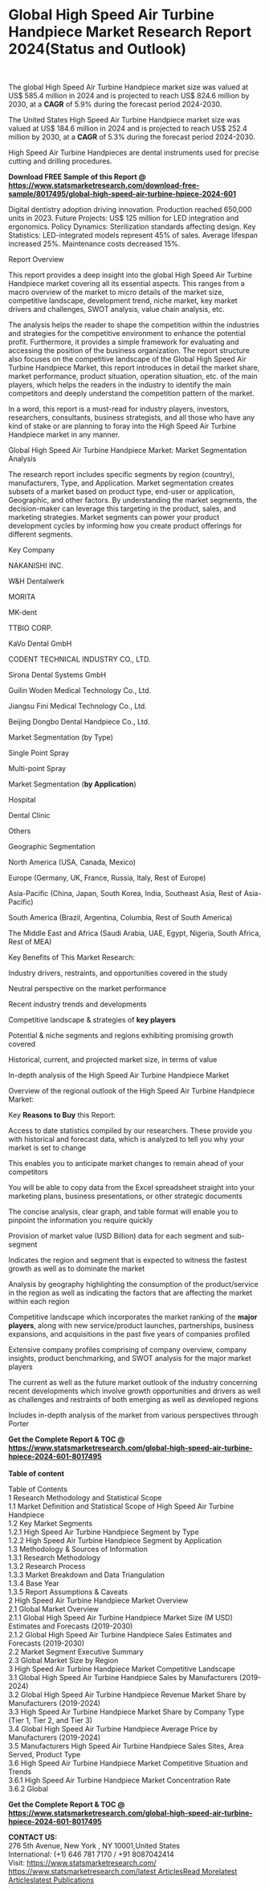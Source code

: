 <h1>Global High Speed Air Turbine Handpiece Market Research Report 2024(Status and Outlook)</h1><br/><p>The global High Speed Air Turbine Handpiece market size was valued at US$ 585.4 million in 2024 and is projected to reach US$ 824.6 million by 2030, at a <strong>CAGR</strong> of 5.9% during the forecast period 2024-2030.</p><p>The United States High Speed Air Turbine Handpiece market size was valued at US$ 184.6 million in 2024 and is projected to reach US$ 252.4 million by 2030, at a <strong>CAGR</strong> of 5.3% during the forecast period 2024-2030.</p><p>High Speed Air Turbine Handpieces are dental instruments used for precise cutting and drilling procedures.</p><p><strong>Download FREE Sample of this Report @ <a href="https://www.statsmarketresearch.com/download-free-sample/8017495/global-high-speed-air-turbine-hpiece-2024-601">https://www.statsmarketresearch.com/download-free-sample/8017495/global-high-speed-air-turbine-hpiece-2024-601</a></strong></p><p>Digital dentistry adoption driving innovation. Production reached 650,000 units in 2023. Future Projects: US$ 125 million for LED integration and ergonomics. Policy Dynamics: Sterilization standards affecting design. Key Statistics: LED-integrated models represent 45% of sales. Average lifespan increased 25%. Maintenance costs decreased 15%.</p><p>Report Overview</p><p>This report provides a deep insight into the global High Speed Air Turbine Handpiece market covering all its essential aspects. This ranges from a macro overview of the market to micro details of the market size, competitive landscape, development trend, niche market, key market drivers and challenges, SWOT analysis, value chain analysis, etc.</p><p>The analysis helps the reader to shape the competition within the industries and strategies for the competitive environment to enhance the potential profit. Furthermore, it provides a simple framework for evaluating and accessing the position of the business organization. The report structure also focuses on the competitive landscape of the Global High Speed Air Turbine Handpiece Market, this report introduces in detail the market share, market performance, product situation, operation situation, etc. of the main players, which helps the readers in the industry to identify the main competitors and deeply understand the competition pattern of the market.</p><p>In a word, this report is a must-read for industry players, investors, researchers, consultants, business strategists, and all those who have any kind of stake or are planning to foray into the High Speed Air Turbine Handpiece market in any manner.</p><p>Global High Speed Air Turbine Handpiece Market: Market Segmentation Analysis</p><p>The research report includes specific segments by region (country), manufacturers, Type, and Application. Market segmentation creates subsets of a market based on product type, end-user or application, Geographic, and other factors. By understanding the market segments, the decision-maker can leverage this targeting in the product, sales, and marketing strategies. Market segments can power your product development cycles by informing how you create product offerings for different segments.</p><p>Key Company</p><p>NAKANISHI INC.</p><p>W&H Dentalwerk</p><p>MORITA</p><p>MK-dent</p><p>TTBIO CORP.</p><p>KaVo Dental GmbH</p><p>CODENT TECHNICAL INDUSTRY CO., LTD.</p><p>Sirona Dental Systems GmbH</p><p>Guilin Woden Medical Technology Co., Ltd.</p><p>Jiangsu Fini Medical Technology Co., Ltd.</p><p>Beijing Dongbo Dental Handpiece Co., Ltd.</p><p>Market Segmentation (by Type)</p><p>Single Point Spray</p><p>Multi-point Spray</p><p>Market Segmentation (<strong>by Application</strong>)</p><p>Hospital</p><p>Dental Clinic</p><p>Others</p><p>Geographic Segmentation</p><p>North America (USA, Canada, Mexico)</p><p>Europe (Germany, UK, France, Russia, Italy, Rest of Europe)</p><p>Asia-Pacific (China, Japan, South Korea, India, Southeast Asia, Rest of Asia-Pacific)</p><p>South America (Brazil, Argentina, Columbia, Rest of South America)</p><p>The Middle East and Africa (Saudi Arabia, UAE, Egypt, Nigeria, South Africa, Rest of MEA)</p><p>Key Benefits of This Market Research:</p><p>Industry drivers, restraints, and opportunities covered in the study</p><p>Neutral perspective on the market performance</p><p>Recent industry trends and developments</p><p>Competitive landscape & strategies of <strong>key players</strong></p><p>Potential & niche segments and regions exhibiting promising growth covered</p><p>Historical, current, and projected market size, in terms of value</p><p>In-depth analysis of the High Speed Air Turbine Handpiece Market</p><p>Overview of the regional outlook of the High Speed Air Turbine Handpiece Market:</p><p>Key <strong>Reasons to Buy</strong> this Report:</p><p>Access to date statistics compiled by our researchers. These provide you with historical and forecast data, which is analyzed to tell you why your market is set to change</p><p>This enables you to anticipate market changes to remain ahead of your competitors</p><p>You will be able to copy data from the Excel spreadsheet straight into your marketing plans, business presentations, or other strategic documents</p><p>The concise analysis, clear graph, and table format will enable you to pinpoint the information you require quickly</p><p>Provision of market value (USD Billion) data for each segment and sub-segment</p><p>Indicates the region and segment that is expected to witness the fastest growth as well as to dominate the market</p><p>Analysis by geography highlighting the consumption of the product/service in the region as well as indicating the factors that are affecting the market within each region</p><p>Competitive landscape which incorporates the market ranking of the <strong>major players</strong>, along with new service/product launches, partnerships, business expansions, and acquisitions in the past five years of companies profiled</p><p>Extensive company profiles comprising of company overview, company insights, product benchmarking, and SWOT analysis for the major market players</p><p>The current as well as the future market outlook of the industry concerning recent developments which involve growth opportunities and drivers as well as challenges and restraints of both emerging as well as developed regions</p><p>Includes in-depth analysis of the market from various perspectives through Porter</p><div><b>Get the Complete Report & TOC @ <a href="https://www.statsmarketresearch.com/global-high-speed-air-turbine-hpiece-2024-601-8017495">https://www.statsmarketresearch.com/global-high-speed-air-turbine-hpiece-2024-601-8017495</a></b></div><br><b>Table of content</b><p>Table of Contents<br /> 1 Research Methodology and Statistical Scope<br /> 1.1 Market Definition and Statistical Scope of High Speed Air Turbine Handpiece<br /> 1.2 Key Market Segments<br /> 1.2.1 High Speed Air Turbine Handpiece Segment by Type<br /> 1.2.2 High Speed Air Turbine Handpiece Segment by Application<br /> 1.3 Methodology & Sources of Information<br /> 1.3.1 Research Methodology<br /> 1.3.2 Research Process<br /> 1.3.3 Market Breakdown and Data Triangulation<br /> 1.3.4 Base Year<br /> 1.3.5 Report Assumptions & Caveats<br /> 2 High Speed Air Turbine Handpiece Market Overview<br /> 2.1 Global Market Overview<br /> 2.1.1 Global High Speed Air Turbine Handpiece Market Size (M USD) Estimates and Forecasts (2019-2030)<br /> 2.1.2 Global High Speed Air Turbine Handpiece Sales Estimates and Forecasts (2019-2030)<br /> 2.2 Market Segment Executive Summary<br /> 2.3 Global Market Size by Region<br /> 3 High Speed Air Turbine Handpiece Market Competitive Landscape<br /> 3.1 Global High Speed Air Turbine Handpiece Sales by Manufacturers (2019-2024)<br /> 3.2 Global High Speed Air Turbine Handpiece Revenue Market Share by Manufacturers (2019-2024)<br /> 3.3 High Speed Air Turbine Handpiece Market Share by Company Type (Tier 1, Tier 2, and Tier 3)<br /> 3.4 Global High Speed Air Turbine Handpiece Average Price by Manufacturers (2019-2024)<br /> 3.5 Manufacturers High Speed Air Turbine Handpiece Sales Sites, Area Served, Product Type<br /> 3.6 High Speed Air Turbine Handpiece Market Competitive Situation and Trends<br /> 3.6.1 High Speed Air Turbine Handpiece Market Concentration Rate<br /> 3.6.2 Global <br><div><b>Get the Complete Report & TOC @ <a href="https://www.statsmarketresearch.com/global-high-speed-air-turbine-hpiece-2024-601-8017495">https://www.statsmarketresearch.com/global-high-speed-air-turbine-hpiece-2024-601-8017495</a></b></div></p> <b>CONTACT US:</b><br>276 5th Avenue, New York , NY 10001,United States<br>International: (+1) 646 781 7170 / +91 8087042414<br>Visit: <a href="https://www.statsmarketresearch.com/">https://www.statsmarketresearch.com/</a><br><a href="https://gyeongbokgung.com">https://www.statsmarketresearch.com/</a><a href="https://hallyeomaritime.com">latest Articles</a><a href="https://jingwansa.com">Read More</a><a href=https://nguoiviet.jp/">latest Articles</a><a href="https://www.intelmarketresearch.com/">latest Publications</a>